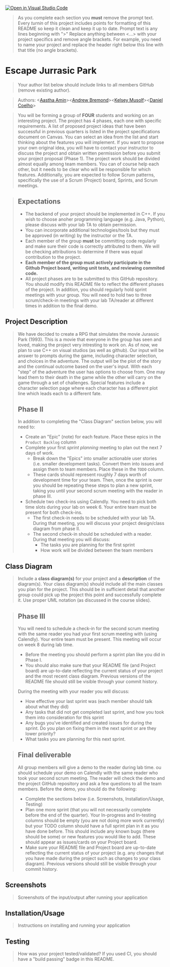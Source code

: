 [![Open in Visual Studio Code](https://classroom.github.com/assets/open-in-vscode-c66648af7eb3fe8bc4f294546bfd86ef473780cde1dea487d3c4ff354943c9ae.svg)](https://classroom.github.com/online_ide?assignment_repo_id=8879644&assignment_repo_type=AssignmentRepo)
 > As you complete each section you **must** remove the prompt text. Every *turnin* of this project includes points for formatting of this README so keep it clean and keep it up to date. 
 > Prompt text is any lines beginning with "\>"
 > Replace anything between \<...\> with your project specifics and remove angle brackets. For example, you need to name your project and replace the header right below this line with that title (no angle brackets). 
# Escape Jurrasic Park
 > Your author list below should include links to all members GitHub (remove existing author).
 
 > Authors: \<[Aastha Amin](https://github.com/aasthaamin)\>\<[Andrew Bremond](https://github.com/Andrew-Bremond)\>\<[Kelsey Musolf](https://github.com/M00se346)\>\<[Daniel Coelho](https://github.com/dcoelho045)\>

 > You will be forming a group of **FOUR** students and working on an interesting project. The project has 4 phases, each one with specific requirements. A list of proposed project ideas that have been successful in previous quarters is listed in the project specifications document on Canvas. You can select an idea from the list and start thinking about the features you will implement. If you want to propose your own original idea, you will have to contact your instructor to discuss the project and obtain written permission before you submit your project proposal (Phase 1). The project work should be divided almost equally among team members. You can of course help each other, but it needs to be clear who will be responsible for which features. Additionally, you are expected to follow Scrum patterns, specifically the use of a Scrum (Project) board, Sprints, and Scrum meetings.

 > ## Expectations
 > * The backend of your project should be implemented in C++. If you wish to choose anoher programming language (e.g. Java, Python), please discuss with your lab TA to obtain permission.
 > * You can incorporate additional technologies/tools but they must be approved (in writing) by the instructor or the TA.
 > * Each member of the group **must** be committing code regularly and make sure their code is correctly attributed to them. We will be checking attributions to determine if there was equal contribution to the project.
 > * **Each member of the group must actively participate in the Github Project board, writing unit tests, and reviewing commited code.**
> * All project phases are to be submitted to this GitHub repository. You should modify this README file to reflect the different phases of the project. In addition, you should regularly hold sprint meetings with your group. You will need to hold two to three scrum/check-in meetings with your lab TA/reader at different times in addition to the final demo.

## Project Description
 >
 > We have decided to create a RPG that simulates the movie Jurassic Park (1993). This is a movie that everyone in the group has seen and loved, making the project very intresting to work on. As of now, we plan to use C++ on visual studios (as well as github). Our input will be answer to prompts during the game, including character selection, and choices in the adventure. The output will be the plot of the story and the continual outcome based on the user's input. With each "step" of the adventure the user has options to choose from. One may lead them to their death in the game while the other will carry on the game through a set of challenges. Special features include a character selection page where each character has a different plot line which leads each to a different fate. 
 > 
 > ## Phase II
 > In addition to completing the "Class Diagram" section below, you will need to:
 > * Create an "Epic" (note) for each feature. Place these epics in the `Product Backlog` column
 > * Complete your first *sprint planning* meeting to plan out the next 7 days of work.
 >   * Break down the "Epics" into smaller actionable user stories (i.e. smaller development tasks). Convert them into issues and assign them to team members. Place these in the `TODO` column.
 >   * These cards should represent roughly 7 days worth of development time for your team. Then, once the sprint is over you should be repeating these steps to plan a new sprint, taking you until your second scrum meeting with the reader in phase III.
 > * Schedule two check-ins using Calendly. You need to pick both time slots during your lab on week 6. Your entire team must be present for both check-ins.
 >   * The first check-in needs to be scheduled with your lab TA. During that meeting, you will discuss your project design/class diagram from phase II.
 >   * The second check-in should be scheduled with a reader. During that meeting you will discuss:
 >     * The tasks you are planning for the first sprint
 >     * How work will be divided between the team members
## Class Diagram
 > Include a **class diagram(s)** for your project and a **description** of the diagram(s). Your class diagram(s) should include all the main classes you plan for the project. This should be in sufficient detail that another group could pick up the project this point and successfully complete it. Use proper UML notation (as discussed in the course slides).
 
 > ## Phase III
 > You will need to schedule a check-in for the second scrum meeting with the same reader you had your first scrum meeting with (using Calendly). Your entire team must be present. This meeting will occur on week 8 during lab time.
 > * Before the meeting you should perform a sprint plan like you did in Phase I.
 > * You should also make sure that your README file (and Project board) are up-to-date reflecting the current status of your project and the most recent class diagram. Previous versions of the README file should still be visible through your commit history.
> 
> During the meeting with your reader you will discuss: 
 > * How effective your last sprint was (each member should talk about what they did)
 > * Any tasks that did not get completed last sprint, and how you took them into consideration for this sprint
 > * Any bugs you've identified and created issues for during the sprint. Do you plan on fixing them in the next sprint or are they lower priority?
 > * What tasks you are planning for this next sprint.

 
 > ## Final deliverable
 > All group members will give a demo to the reader during lab time. ou should schedule your demo on Calendly with the same reader who took your second scrum meeting. The reader will check the demo and the project GitHub repository and ask a few questions to all the team members. 
 > Before the demo, you should do the following:
 > * Complete the sections below (i.e. Screenshots, Installation/Usage, Testing)
 > * Plan one more sprint (that you will not necessarily complete before the end of the quarter). Your In-progress and In-testing columns should be empty (you are not doing more work currently) but your TODO column should have a full sprint plan in it as you have done before. This should include any known bugs (there should be some) or new features you would like to add. These should appear as issues/cards on your Project board.
 > * Make sure your README file and Project board are up-to-date reflecting the current status of your project (e.g. any changes that you have made during the project such as changes to your class diagram). Previous versions should still be visible through your commit history. 
 
 ## Screenshots
 > Screenshots of the input/output after running your application
 ## Installation/Usage
 > Instructions on installing and running your application
 ## Testing
 > How was your project tested/validated? If you used CI, you should have a "build passing" badge in this README.
 
